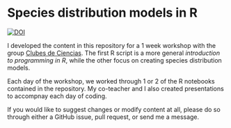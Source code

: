 # Species distribution models in R

[![DOI](https://zenodo.org/badge/180621988.svg)](https://zenodo.org/badge/latestdoi/180621988)

I developed the content in this repository for a 1 week workshop with the group [Clubes de Ciencias](https://clubesdeciencia.mx/en/). The first R script is a more general *introduction to programming in R*, while the other focus on creating species distribution models.

Each day of the workshop, we worked through 1 or 2 of the R notebooks contained in the repository.  My co-teacher and I also created presentations to accompnay each day of coding. 

If you would like to suggest changes or modify content at all, please do so through either a GitHub issue, pull request, or send me a message.
